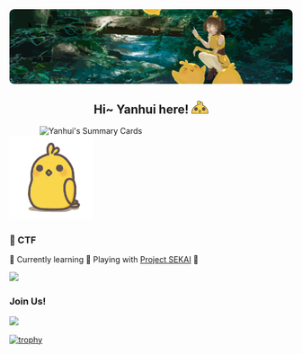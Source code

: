 <img src="https://raw.githubusercontent.com/YanhuiJessica/YanhuiJessica/master/img/header.svg" align="center">

<h2 align="center"> Hi~ Yanhui here! <img src="img/chicken.svg" width="30"> </h2>

<!--
**YanhuiJessica/YanhuiJessica** is a ✨ _special_ ✨ repository because its `README.md` (this file) appears on your GitHub profile.

Here are some ideas to get you started:

- 🔭 I’m currently working on ...
- 🌱 I’m currently learning ...
- 👯 I’m looking to collaborate on ...
- 🤔 I’m looking for help with ...
- 💬 Ask me about ...
- 📫 How to reach me: ...
- 😄 Pronouns: ...
- ⚡ Fun fact: ...
-->

<img align="right" alt="Yanhui's Summary Cards" src="https://github-profile-summary-cards.vercel.app/api/cards/profile-details?username=YanhuiJessica&theme=solarized" width=450px>
<img alt="shaking chicken" src="https://raw.githubusercontent.com/YanhuiJessica/YanhuiJessica/master/img/shake-nobg.gif" width=150px>

### 🚩 CTF

🌱 Currently learning 🌱 Playing with [Project SEKAI](https://sekai.team/) 🐣

[<img class="col-lg-6" src="https://chicken-github-readme-stats.vercel.app/api/pin/?username=YanhuiJessica&repo=Chictf-Writeups">](https://yanhuijessica.github.io/Chictf-Writeups/)

### Join Us!

[![](https://img.shields.io/badge/dynamic/json?label=telegram&logo=telegram&url=https%3A%2F%2Fscript.google.com%2Fmacros%2Fs%2FAKfycbxYAxa9SlCc8j41VqyE-PM3kgWy1ErvG0S4sk4OiRcHW3u9uqPFBRS_lBPN3ty00cK-lw%2Fexec%3Furl%3Dhttps%3A%2F%2Ft.me%2F%2BDAakbi41oJA5N2E1&query=%24.member_cnt)](https://t.me/joinchat/DAakbi41oJA5N2E1)

[![trophy](https://github-profile-trophy.vercel.app/?username=YanhuiJessica&title=MultiLanguage,Followers,Issues,Commits,Stars,PullRequest)](https://github.com/ryo-ma/github-profile-trophy)
